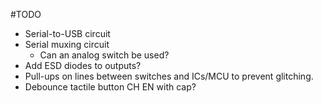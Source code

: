 #TODO
- Serial-to-USB circuit
- Serial muxing circuit
    - Can an analog switch be used?
- Add ESD diodes to outputs?
- Pull-ups on lines between switches and ICs/MCU to prevent glitching.
- Debounce tactile button CH EN with cap?
